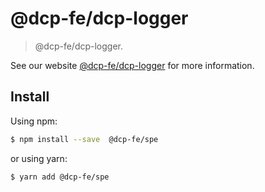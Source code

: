 # @dcp-fe/dcp-logger

> @dcp-fe/dcp-logger.

See our website [@dcp-fe/dcp-logger](https://procomponent.ant.design/) for more information.

## Install

Using npm:

```bash
$ npm install --save  @dcp-fe/spe
```

or using yarn:

```bash
$ yarn add @dcp-fe/spe
```
